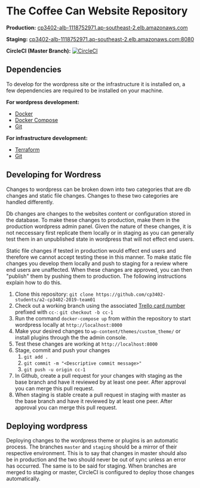 # The Coffee Can Website Repository

**Production:** [cp3402-alb-1118752971.ap-southeast-2.elb.amazonaws.com](http://cp3402-alb-1118752971.ap-southeast-2.elb.amazonaws.com)


**Staging:** [cp3402-alb-1118752971.ap-southeast-2.elb.amazonaws.com:8080](http://cp3402-alb-1118752971.ap-southeast-2.elb.amazonaws.com:8080)


**CircleCI (Master Branch):** [![CircleCI](https://circleci.com/gh/cp3402-students/a2-cp3402-2019-team01/tree/master.svg?style=svg)](https://circleci.com/gh/cp3402-students/a2-cp3402-2019-team01/tree/master)


## Dependencies
To develop for the wordpress site or the infrastructure it is installed on, a few dependencies are required to be installed on your machine.

**For wordpress development:**
* [Docker](https://docs.docker.com/install/)
* [Docker Compose](https://docs.docker.com/compose/install/)
* [Git](https://git-scm.com/book/en/v2/Getting-Started-Installing-Git)


**For infrastructure development:**
* [Terraform](https://learn.hashicorp.com/terraform/getting-started/install.html)
* [Git](https://git-scm.com/book/en/v2/Getting-Started-Installing-Git)


## Developing for Wordress
Changes to wordpress can be broken down into two categories that are db changes and static file changes. Changes to these two categories are handled differently.


Db changes are changes to the websites content or configuration stored in the database. To make these changes to production, make them in the production wordpress admin panel. Given the nature of these changes, it is not neccessary first replicate them locally or in staging as you can generally test them in an unpublished state in wordpress that will not effect end users.


Static file changes if tested in production would effect end users and therefore we cannot accept testing these in this manner. To make static file changes you develop them locally and push to staging for a review where end users are unaffected. When these changes are approved, you can then "publish" them by pushing them to production. The following instructions explain how to do this.

1. Clone this repository: `git clone https://github.com/cp3402-students/a2-cp3402-2019-team01`
1. Check out a working branch using the associated [Trello card number](https://chrome.google.com/webstore/detail/trello-card-numbers/kadpkdielickimifpinkknemjdipghaf?hl=en) prefixed with `cc-`:  `git checkout -b cc-1`
1. Run the command `docker-compose up` from within the repository to start wordpress locally at `http://localhost:8000`
1. Make your desired changes to `wp-content/themes/custom_theme/` or install plugins through the the admin console.
1. Test these changes are working at `http://localhost:8000`
1. Stage, commit and push your changes
    1. `git add .`
    1. `git commit -m "<Descriptive commit message>"`
    1. `git push -u origin cc-1`
1. In Github, create a pull request for your changes with staging as the base branch and have it reviewed by at least one peer. After approval you can merge this pull request.
1. When staging is stable create a pull request in staging with master as the base branch and have it reviewed by at least one peer. After approval you can merge this pull request.


## Deploying wordpress
Deploying changes to the wordpress theme or plugins is an automatic process. The branches `master` and `staging` should be a mirror of their respective environment. This is to say that changes in master should also be in production and the two should never be out of sync unless an error has occurred. The same is to be said for staging. When branches are merged to staging or master, CircleCI is configured to deploy those changes automatically.
